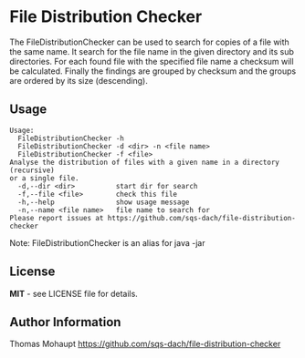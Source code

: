 File Distribution Checker
=====

The FileDistributionChecker can be used to search for copies of a file with the same name. It search for the file name in the given directory and its sub directories. For each found file with the specified file name a checksum will be calculated. Finally the findings are grouped by checksum and the groups are ordered by its size (descending). 
 

Usage
-------

	Usage:
	  FileDistributionChecker -h
	  FileDistributionChecker -d <dir> -n <file name>
	  FileDistributionChecker -f <file>
	Analyse the distribution of files with a given name in a directory (recursive)
	or a single file.
	  -d,--dir <dir>          start dir for search
	  -f,--file <file>        check this file
	  -h,--help               show usage message
	  -n,--name <file name>   file name to search for
	Please report issues at https://github.com/sqs-dach/file-distribution-checker

Note: FileDistributionChecker is an alias for java -jar <path to FileDistributionChecker-X.X.jar>

License
-------

**MIT** - see LICENSE file for details.

Author Information
------------------

Thomas Mohaupt https://github.com/sqs-dach/file-distribution-checker